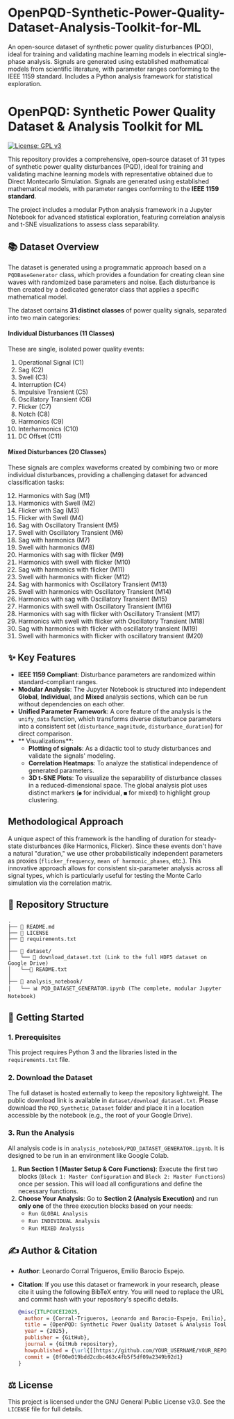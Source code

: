 # OpenPQD-Synthetic-Power-Quality-Dataset-Analysis-Toolkit-for-ML
An open-source dataset of synthetic power quality disturbances (PQD), ideal for training and validating machine learning models in electrical single-phase analysis. Signals are generated using established mathematical models from scientific literature, with parameter ranges conforming to the IEEE 1159 standard. Includes a Python analysis framework for statistical exploration.

# OpenPQD: Synthetic Power Quality Dataset & Analysis Toolkit for ML

[![License: GPL v3](https://img.shields.io/badge/License-GPLv3-blue.svg)](https://www.gnu.org/licenses/gpl-3.0)

This repository provides a comprehensive, open-source dataset of 31 types of synthetic power quality disturbances (PQD), ideal for training and validating machine learning models with representative obtained due to Direct Montecarlo Simulation. Signals are generated using established mathematical models, with parameter ranges conforming to the **IEEE 1159 standard**.

The project includes a modular Python analysis framework in a Jupyter Notebook for advanced statistical exploration, featuring correlation analysis and t-SNE visualizations to assess class separability.

## 📚 Dataset Overview

The dataset is generated using a programmatic approach based on a `PQDBaseGenerator` class, which provides a foundation for creating clean sine waves with randomized base parameters and noise. Each disturbance is then created by a dedicated generator class that applies a specific mathematical model.

The dataset contains **31 distinct classes** of power quality signals, separated into two main categories:

#### Individual Disturbances (11 Classes)
These are single, isolated power quality events:
1. Operational Signal (C1)
2. Sag (C2)
3. Swell (C3)
4. Interruption (C4)
5. Impulsive Transient (C5)
6. Oscillatory Transient (C6)
7. Flicker (C7)
8. Notch (C8)
9. Harmonics (C9)
10. Interharmonics (C10)
11. DC Offset (C11)

#### Mixed Disturbances (20 Classes)
These signals are complex waveforms created by combining two or more individual disturbances, providing a challenging dataset for advanced classification tasks:

12. Harmonics with Sag (M1)
13. Harmonics with Swell (M2)
14. Flicker with Sag (M3)
15. Flicker with Swell (M4)
16. Sag with Oscillatory Transient (M5)
17. Swell with Oscillatory Transient (M6)
18. Sag with harmonics (M7)
19. Swell with harmonics (M8)
20. Harmonics with sag with flicker (M9)
21. Harmonics with swell with flicker (M10)
22. Sag with harmonics with flicker (M11)
23. Swell with harmonics with flicker (M12)
24. Sag with harmonics with Oscillatory Transient (M13)
25. Swell with harmonics with Oscillatory Transient (M14)
26. Harmonics with sag with Oscillatory Transient (M15)
27. Harmonics with swell with Oscillatory Transient (M16)
28. Harmonics with sag with flicker with Oscillatory Transient (M17)
29. Harmonics with swell with flicker with Oscillatory Transient (M18)
30. Sag with harmonics with flicker with oscillatory transient (M19)
31. Swell with harmonics with flicker with oscillatory transient (M20)



## ✨ Key Features

* **IEEE 1159 Compliant**: Disturbance parameters are randomized within standard-compliant ranges.
* **Modular Analysis**: The Jupyter Notebook is structured into independent **Global**, **Individual**, and **Mixed** analysis sections, which can be run without dependencies on each other.
* **Unified Parameter Framework**: A core feature of the analysis is the `unify_data` function, which transforms diverse disturbance parameters into a consistent set (`disturbance_magnitude`, `disturbance_duration`) for direct comparison.
* ** Visualizations**:
    * **Plotting of signals**: As a didactic tool to study disturbances and validate the signals' modeling.
    * **Correlation Heatmaps**: To analyze the statistical independence of generated parameters.
    * **3D t-SNE Plots**: To visualize the separability of disturbance classes in a reduced-dimensional space. The global analysis plot uses distinct markers (`●` for individual, `■` for mixed) to highlight group clustering.

##  Methodological Approach

A unique aspect of this framework is the handling of duration for steady-state disturbances (like Harmonics, Flicker). Since these events don't have a natural "duration," we use other probabilistically independent parameters as proxies (`flicker_frequency`, `mean of harmonic_phases`, etc.). This innovative approach allows for consistent six-parameter analysis across all signal types, which is particularly useful for testing the Monte Carlo simulation via the correlation matrix.

## 📂 Repository Structure

```
.
├── 📜 README.md
├── 📄 LICENSE
├── 🐍 requirements.txt
│
├── 📂 dataset/
│   └── 🔗 download_dataset.txt (Link to the full HDF5 dataset on Google Drive)
│   └──📜 README.txt
│
├── 📂 analysis_notebook/
│   └── 📊 PQD_DATASET_GENERATOR.ipynb (The complete, modular Jupyter Notebook)

```

## 🚀 Getting Started

### 1. Prerequisites
This project requires Python 3 and the libraries listed in the `requirements.txt` file.

### 2. Download the Dataset
The full dataset is hosted externally to keep the repository lightweight. The public download link is available in `dataset/download_dataset.txt`. Please download the `PQD_Synthetic_Dataset` folder and place it in a location accessible by the notebook (e.g., the root of your Google Drive).

### 3. Run the Analysis
All analysis code is in `analysis_notebook/PQD_DATASET_GENERATOR.ipynb`. It is designed to be run in an environment like Google Colab.

1.  **Run Section 1 (Master Setup & Core Functions)**: Execute the first two blocks (`Block 1: Master Configuration` and `Block 2: Master Functions`) once per session. This will load all configurations and define the necessary functions.
2.  **Choose Your Analysis**: Go to **Section 2 (Analysis Execution)** and run **only one** of the three execution blocks based on your needs:
    * `Run GLOBAL Analysis`
    * `Run INDIVIDUAL Analysis`
    * `Run MIXED Analysis`

## ✍️ Author & Citation

* **Author**: Leonardo Corral Trigueros, Emilio Barocio Espejo. 

* **Citation**: If you use this dataset or framework in your research, please cite it using the following BibTeX entry. You will need to replace the URL and commit hash with your repository's specific details.

    ```bibtex
    @misc{ITLPCUCEI2025,
      author = {Corral-Trigueros, Leonardo and Barocio-Espejo, Emilio},
      title = {OpenPQD: Synthetic Power Quality Dataset & Analysis Toolkit for ML},
      year = {2025},
      publisher = {GitHub},
      journal = {GitHub repository},
      howpublished = {\url{[[https://github.com/YOUR_USERNAME/YOUR_REPO_NAME](https://github.com/LeonardoCorral04/OpenPQD-Synthetic-Power-Quality-Dataset-Analysis-Toolkit-for-ML)]([https://github.com/YOUR_USERNAME/YOUR_REPO_NAME](https://github.com/LeonardoCorral04/OpenPQD-Synthetic-Power-Quality-Dataset-Analysis-Toolkit-for-ML))}},
      commit = {0f00e019bdd2cdbc463c4fb5f5df09a2349b92d1}
    }
    ```

## ⚖️ License

This project is licensed under the GNU General Public License v3.0. See the `LICENSE` file for full details.
